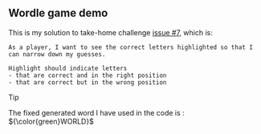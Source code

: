## Wordle game demo

This is my solution to take-home challenge <a href="https://github.com/Rashedul007/wordle_rashed/issues/7">issue #7</a>, which is:

```
As a player, I want to see the correct letters highlighted so that I can narrow down my guesses. 

Highlight should indicate letters
- that are correct and in the right position
- that are correct but in the wrong position
```


> [!TIP]
> The fixed generated word I have used in the code is : ${\color{green}WORLD}$
